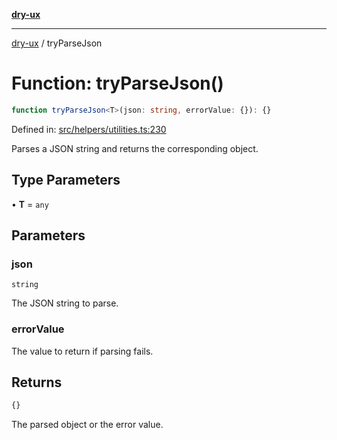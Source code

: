 [**dry-ux**](../README.md)

***

[dry-ux](../globals.md) / tryParseJson

# Function: tryParseJson()

```ts
function tryParseJson<T>(json: string, errorValue: {}): {}
```

Defined in: [src/helpers/utilities.ts:230](https://github.com/navedr/dry-ux/blob/86c22f6b530b5213bb68b86926f9eb34d851fb9f/src/helpers/utilities.ts#L230)

Parses a JSON string and returns the corresponding object.

## Type Parameters

• **T** = `any`

## Parameters

### json

`string`

The JSON string to parse.

### errorValue

The value to return if parsing fails.

## Returns

```ts
{}
```

The parsed object or the error value.
